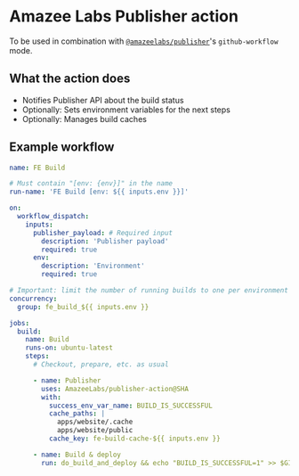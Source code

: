 # Amazee Labs Publisher action

To be used in combination with
[`@amazeelabs/publisher`](https://github.com/AmazeeLabs/silverback-mono/tree/development/packages/npm/%40amazeelabs/publisher)'s
`github-workflow` mode.

## What the action does

- Notifies Publisher API about the build status
- Optionally: Sets environment variables for the next steps
- Optionally: Manages build caches

## Example workflow

```yml
name: FE Build

# Must contain "[env: {env}]" in the name
run-name: 'FE Build [env: ${{ inputs.env }}]'

on:
  workflow_dispatch:
    inputs:
      publisher_payload: # Required input
        description: 'Publisher payload'
        required: true
      env:
        description: 'Environment'
        required: true

# Important: limit the number of running builds to one per environment
concurrency:
  group: fe_build_${{ inputs.env }}

jobs:
  build:
    name: Build
    runs-on: ubuntu-latest
    steps:
      # Checkout, prepare, etc. as usual

      - name: Publisher
        uses: AmazeeLabs/publisher-action@SHA
        with:
          success_env_var_name: BUILD_IS_SUCCESSFUL
          cache_paths: |
            apps/website/.cache
            apps/website/public
          cache_key: fe-build-cache-${{ inputs.env }}

      - name: Build & deploy
        run: do_build_and_deploy && echo "BUILD_IS_SUCCESSFUL=1" >> $GITHUB_ENV
```
